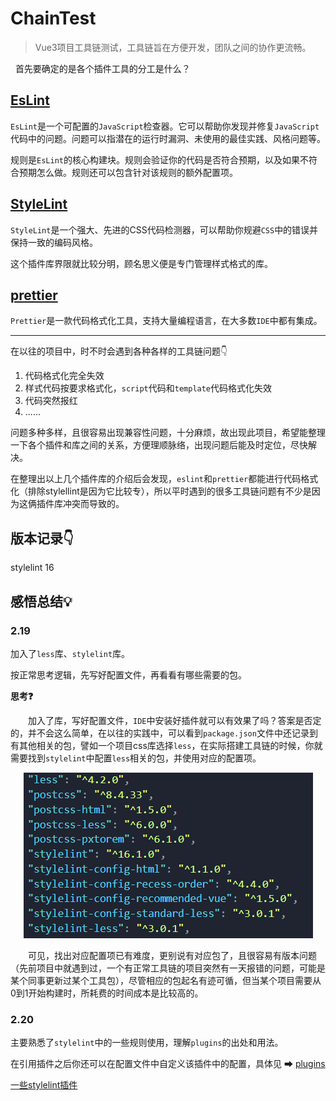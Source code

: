 # ChainTest

> Vue3项目工具链测试，工具链旨在方便开发，团队之间的协作更流畅。

&nbsp;&nbsp;首先要确定的是各个插件工具的分工是什么？

## [EsLint](https://zh-hans.eslint.org/docs/latest/use/core-concepts)

`EsLint`是一个可配置的`JavaScript`检查器。它可以帮助你发现并修复`JavaScript`代码中的问题。问题可以指潜在的运行时漏洞、未使用的最佳实践、风格问题等。

规则是`EsLint`的核心构建块。规则会验证你的代码是否符合预期，以及如果不符合预期怎么做。规则还可以包含针对该规则的额外配置项。

## [StyleLint](https://www.stylelint.cn/)

`StyleLint`是一个强大、先进的CSS代码检测器，可以帮助你规避`CSS`中的错误并保持一致的编码风格。

这个插件库界限就比较分明，顾名思义便是专门管理样式格式的库。

## [prettier](https://www.prettier.cn/)

`Prettier`是一款代码格式化工具，支持大量编程语言，在大多数`IDE`中都有集成。

---

在以往的项目中，时不时会遇到各种各样的工具链问题👇

1. 代码格式化完全失效
2. 样式代码按要求格式化，`script`代码和`template`代码格式化失效
3. 代码突然报红
4. ......

问题多种多样，且很容易出现兼容性问题，十分麻烦，故出现此项目，希望能整理一下各个插件和库之间的关系，方便理顺脉络，出现问题后能及时定位，尽快解决。

在整理出以上几个插件库的介绍后会发现，`eslint`和`prettier`都能进行代码格式化（排除stylellint是因为它比较专），所以平时遇到的很多工具链问题有不少是因为这俩插件库冲突而导致的。

## 版本记录👇

stylelint 16

## 感悟总结💡

### 2.19

加入了`less`库、`stylelint`库。

按正常思考逻辑，先写好配置文件，再看看有哪些需要的包。

**思考❓**

&emsp;&emsp;加入了库，写好配置文件，`IDE`中安装好插件就可以有效果了吗？答案是否定的，并不会这么简单，在以往的实践中，可以看到`package.json`文件中还记录到有其他相关的包，譬如一个项目css库选择`less`，在实际搭建工具链的时候，你就需要找到`stylelint`中配置`less`相关的包，并使用对应的配置项。

<div align=center><img src="./readmeImage/img1.png"></div>

&emsp;&emsp;可见，找出对应配置项已有难度，更别说有对应包了，且很容易有版本问题（先前项目中就遇到过，一个有正常工具链的项目突然有一天报错的问题，可能是某个同事更新过某个工具包），尽管相应的包起名有迹可循，但当某个项目需要从0到1开始构建时，所耗费的时间成本是比较高的。

### 2.20

主要熟悉了`stylelint`中的一些规则使用，理解`plugins`的出处和用法。

在引用插件之后你还可以在配置文件中自定义该插件中的配置，具体见 ➡ [plugins](https://www.stylelint.cn/user-guide/configure#plugins)

[一些stylelint插件](https://www.stylelint.cn/awesome-stylelint#plugins)
